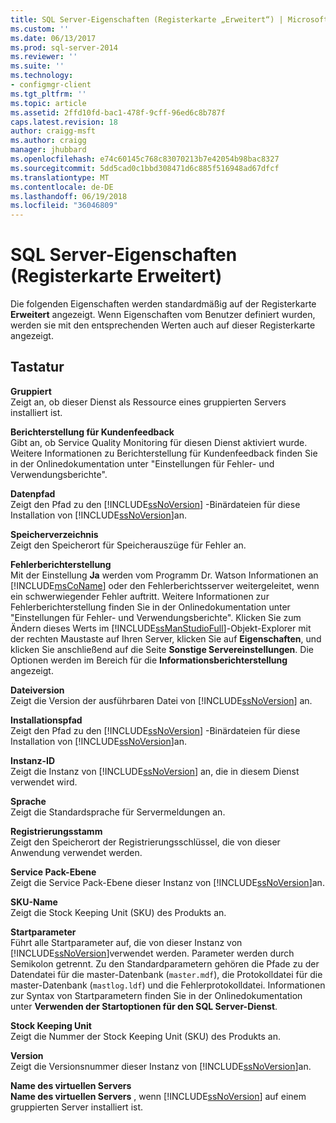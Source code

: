```yaml
---
title: SQL Server-Eigenschaften (Registerkarte „Erweitert“) | Microsoft-Dokumentation
ms.custom: ''
ms.date: 06/13/2017
ms.prod: sql-server-2014
ms.reviewer: ''
ms.suite: ''
ms.technology:
- configmgr-client
ms.tgt_pltfrm: ''
ms.topic: article
ms.assetid: 2ffd10fd-bac1-478f-9cff-96ed6c8b787f
caps.latest.revision: 18
author: craigg-msft
ms.author: craigg
manager: jhubbard
ms.openlocfilehash: e74c60145c768c83070213b7e42054b98bac8327
ms.sourcegitcommit: 5dd5cad0c1bbd308471d6c885f516948ad67dfcf
ms.translationtype: MT
ms.contentlocale: de-DE
ms.lasthandoff: 06/19/2018
ms.locfileid: "36046809"
---
```

# <a name="sql-server-properties-advanced-tab"></a>SQL Server-Eigenschaften (Registerkarte Erweitert)
  Die folgenden Eigenschaften werden standardmäßig auf der Registerkarte **Erweitert** angezeigt. Wenn Eigenschaften vom Benutzer definiert wurden, werden sie mit den entsprechenden Werten auch auf dieser Registerkarte angezeigt.  
  
## <a name="options"></a>Tastatur  
 **Gruppiert**  
 Zeigt an, ob dieser Dienst als Ressource eines gruppierten Servers installiert ist.  
  
 **Berichterstellung für Kundenfeedback**  
 Gibt an, ob Service Quality Monitoring für diesen Dienst aktiviert wurde. Weitere Informationen zu Berichterstellung für Kundenfeedback finden Sie in der Onlinedokumentation unter "Einstellungen für Fehler- und Verwendungsberichte".  
  
 **Datenpfad**  
 Zeigt den Pfad zu den [!INCLUDE[ssNoVersion](../../includes/ssnoversion-md.md)] -Binärdateien für diese Installation von [!INCLUDE[ssNoVersion](../../includes/ssnoversion-md.md)]an.  
  
 **Speicherverzeichnis**  
 Zeigt den Speicherort für Speicherauszüge für Fehler an.  
  
 **Fehlerberichterstellung**  
 Mit der Einstellung **Ja** werden vom Programm Dr. Watson Informationen an [!INCLUDE[msCoName](../../includes/msconame-md.md)] oder den Fehlerberichtsserver weitergeleitet, wenn ein schwerwiegender Fehler auftritt. Weitere Informationen zur Fehlerberichterstellung finden Sie in der Onlinedokumentation unter "Einstellungen für Fehler- und Verwendungsberichte". Klicken Sie zum Ändern dieses Werts im [!INCLUDE[ssManStudioFull](../../includes/ssmanstudiofull-md.md)]-Objekt-Explorer mit der rechten Maustaste auf Ihren Server, klicken Sie auf **Eigenschaften**, und klicken Sie anschließend auf die Seite **Sonstige Servereinstellungen**. Die Optionen werden im Bereich für die **Informationsberichterstellung** angezeigt.  
  
 **Dateiversion**  
 Zeigt die Version der ausführbaren Datei von [!INCLUDE[ssNoVersion](../../includes/ssnoversion-md.md)] an.  
  
 **Installationspfad**  
 Zeigt den Pfad zu den [!INCLUDE[ssNoVersion](../../includes/ssnoversion-md.md)] -Binärdateien für diese Installation von [!INCLUDE[ssNoVersion](../../includes/ssnoversion-md.md)]an.  
  
 **Instanz-ID**  
 Zeigt die Instanz von [!INCLUDE[ssNoVersion](../../includes/ssnoversion-md.md)] an, die in diesem Dienst verwendet wird.  
  
 **Sprache**  
 Zeigt die Standardsprache für Servermeldungen an.  
  
 **Registrierungsstamm**  
 Zeigt den Speicherort der Registrierungsschlüssel, die von dieser Anwendung verwendet werden.  
  
 **Service Pack-Ebene**  
 Zeigt die Service Pack-Ebene dieser Instanz von [!INCLUDE[ssNoVersion](../../includes/ssnoversion-md.md)]an.  
  
 **SKU-Name**  
 Zeigt die Stock Keeping Unit (SKU) des Produkts an.  
  
 **Startparameter**  
 Führt alle Startparameter auf, die von dieser Instanz von [!INCLUDE[ssNoVersion](../../includes/ssnoversion-md.md)]verwendet werden. Parameter werden durch Semikolon getrennt. Zu den Standardparametern gehören die Pfade zu der Datendatei für die master-Datenbank (`master.mdf`), die Protokolldatei für die master-Datenbank (`mastlog.ldf`) und die Fehlerprotokolldatei. Informationen zur Syntax von Startparametern finden Sie in der Onlinedokumentation unter **Verwenden der Startoptionen für den SQL Server-Dienst**.  
  
 **Stock Keeping Unit**  
 Zeigt die Nummer der Stock Keeping Unit (SKU) des Produkts an.  
  
 **Version**  
 Zeigt die Versionsnummer dieser Instanz von [!INCLUDE[ssNoVersion](../../includes/ssnoversion-md.md)]an.  
  
 **Name des virtuellen Servers**  
 **Name des virtuellen Servers** , wenn [!INCLUDE[ssNoVersion](../../includes/ssnoversion-md.md)] auf einem gruppierten Server installiert ist.  
  
  